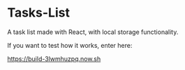 # Tasks-List
A task list made with React, with local storage functionality.

If you want to test how it works, enter here:

https://build-3lwmhuzpq.now.sh
